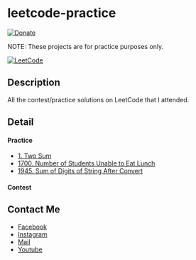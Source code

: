 # leetcode-practice
[![Donate](https://img.shields.io/badge/Donate-PayPal-green.svg)](https://www.paypal.me/conganhhcmus/1)

NOTE: These projects are for practice purposes only.

[![LeetCode](https://upload.wikimedia.org/wikipedia/commons/1/19/LeetCode_logo_black.png)](https://leetcode.com)


## Description
All the contest/practice solutions on LeetCode that I attended.

## Detail
#### Practice
- [1. Two Sum](https://github.com/conganhhcmus/leetcode-practice/blob/main/1/Solution.cs)
- [1700. Number of Students Unable to Eat Lunch](https://github.com/conganhhcmus/leetcode-practice/blob/main/1700/Solution.cs)
- [1945. Sum of Digits of String After Convert](https://github.com/conganhhcmus/leetcode-practice/blob/main/1945/Solution.cs)

#### Contest


## Contact Me
- [Facebook](https://www.facebook.com/conganhhcmus)
- [Instagram](https://www.instagram.com/conganhhcmus)
- [Mail](mailto:conganhhcmus@gmail.com)
- [Youtube](https://www.youtube.com/channel/UCExh5J_fK931tesMCry6_pw?view_as=subscriber)
